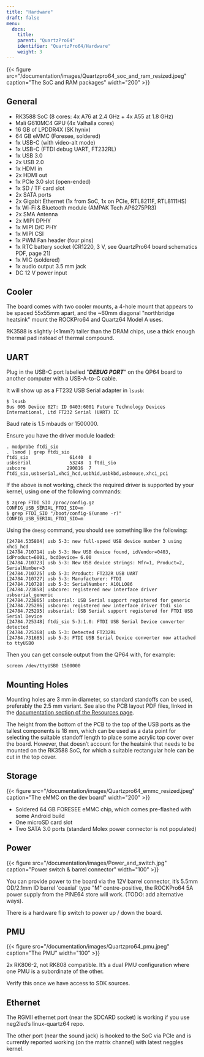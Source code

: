 ```yaml
---
title: "Hardware"
draft: false
menu:
  docs:
    title:
    parent: "QuartzPro64"
    identifier: "QuartzPro64/Hardware"
    weight: 3
---
```


{{< figure src="/documentation/images/Quartzpro64_soc_and_ram_resized.jpeg" caption="The SoC and RAM packages" width="200" >}}

## General

* RK3588 SoC (8 cores: 4x A76 at 2.4&nbsp;GHz + 4x A55 at 1.8&nbsp;GHz)
* Mali G610MC4 GPU (4x Valhalla cores)
* 16&nbsp;GB of LPDDR4X (SK hynix)
* 64&nbsp;GB eMMC (Foresee, soldered)
* 1x USB-C (with video-alt mode)
* 1x USB-C (FTDI debug UART, FT232RL)
* 1x USB 3.0
* 2x USB 2.0
* 1x HDMI in
* 2x HDMI out
* 1x PCIe 3.0 slot (open-ended)
* 1x SD / TF card slot
* 2x SATA ports
* 2x Gigabit Ethernet (1x from SoC, 1x on PCIe, RTL8211F, RTL8111HS)
* 1x Wi-Fi & Bluetooth module (AMPAK Tech AP6275PR3)
* 2x SMA Antenna
* 2x MIPI DPHY
* 1x MIPI D/C PHY
* 1x MIPI CSI
* 1x PWM Fan header (four pins)
* 1x RTC battery socket (CR1220, 3&nbsp;V, see QuartzPro64 board schematics PDF, page 21)
* 1x MIC (soldered)
* 1x audio output 3.5&nbsp;mm jack
* DC 12&nbsp;V power input

## Cooler

The board comes with two cooler mounts, a 4-hole mount that appears to be spaced 55x55mm apart, and the ~60mm diagonal "northbridge heatsink" mount the ROCKPro64 and Quartz64 Model A uses.

RK3588 is slightly (<1mm?) taller than the DRAM chips, use a thick enough thermal pad instead of thermal compound.

## UART

Plug in the USB-C port labelled "***DEBUG PORT***" on the QP64 board to another computer with a USB-A-to-C cable.

It will show up as a FT232 USB Serial adapter in `lsusb`:

```
$ lsusb
Bus 005 Device 027: ID 0403:6001 Future Technology Devices International, Ltd FT232 Serial (UART) IC
```

Baud rate is 1.5 mbauds or 1500000.

Ensure you have the driver module loaded:

```
. modprobe ftdi_sio
. lsmod | grep ftdi_sio
ftdi_sio               61440  0
usbserial              53248  1 ftdi_sio
usbcore               290816  7 ftdi_sio,usbserial,xhci_hcd,usbhid,usbkbd,usbmouse,xhci_pci
```

If the above is not working, check the required driver is supported by your kernel, using one of the following commands:

```
$ zgrep FTDI_SIO /proc/config.gz
CONFIG_USB_SERIAL_FTDI_SIO=m
$ grep FTDI_SIO "/boot/config-$(uname -r)"
CONFIG_USB_SERIAL_FTDI_SIO=m
```

Using the `dmesg` command, you should see something like the following:

```
[24784.535804] usb 5-3: new full-speed USB device number 3 using xhci_hcd
[24784.710714] usb 5-3: New USB device found, idVendor=0403, idProduct=6001, bcdDevice= 6.00
[24784.710723] usb 5-3: New USB device strings: Mfr=1, Product=2, SerialNumber=3
[24784.710725] usb 5-3: Product: FT232R USB UART
[24784.710727] usb 5-3: Manufacturer: FTDI
[24784.710728] usb 5-3: SerialNumber: A10LLO86
[24784.723858] usbcore: registered new interface driver usbserial_generic
[24784.723865] usbserial: USB Serial support registered for generic
[24784.725286] usbcore: registered new interface driver ftdi_sio
[24784.725295] usbserial: USB Serial support registered for FTDI USB Serial Device
[24784.725348] ftdi_sio 5-3:1.0: FTDI USB Serial Device converter detected
[24784.725368] usb 5-3: Detected FT232RL
[24784.731685] usb 5-3: FTDI USB Serial Device converter now attached to ttyUSB0
```

Then you can get console output from the QP64 with, for example:

```
screen /dev/ttyUSB0 1500000
```

## Mounting Holes

Mounting holes are 3&nbsp;mm in diameter, so standard standoffs can be used, preferably the 2.5&nbsp;mm variant. See also the PCB layout PDF files, linked in the  [documentation section of the Resources page](/documentation/QuartzPro64/Resources#documentation).

The height from the bottom of the PCB to the top of the USB ports as the tallest components is 18&nbsp;mm, which can be used as a data point for selecting the suitable standoff length to place some acrylic top cover over the board. However, that doesn’t account for the heatsink that needs to be mounted on the RK3588 SoC, for which a suitable rectangular hole can be cut in the top cover.

## Storage

{{< figure src="/documentation/images/Quartzpro64_emmc_resized.jpeg" caption="The eMMC on the dev board" width="200" >}}

* Soldered 64&nbsp;GB FORESEE eMMC chip, which comes pre-flashed with some Android build
* One microSD card slot
* Two SATA 3.0 ports (standard Molex power connector is not populated)

## Power

{{< figure src="/documentation/images/Power_and_switch.jpg" caption="Power switch & barrel connector" width="100" >}}

You can provide power to the board via the 12V barrel connector, it’s 5.5mm OD/2.1mm ID barrel 'coaxial' type "M" centre-positive, the ROCKPro64 5A power supply from the PINE64 store will work. (TODO: add alternative ways).

There is a hardware flip switch to power up / down the board.

## PMU

{{< figure src="/documentation/images/Quartzpro64_pmu.jpeg" caption="The PMU" width="100" >}}

2x RK806-2, not RK808 compatible. It’s a dual PMU configuration where one PMU is a subordinate of the other.

Verify this once we have access to SDK sources.

## Ethernet

The RGMII ethernet port (near the SDCARD socket) is working if you use neg2led’s linux-quartz64 repo.

The other port (near the sound jack) is hooked to the SoC via PCIe and is currently reported working (on the matrix channel) with latest neggles kernel.
